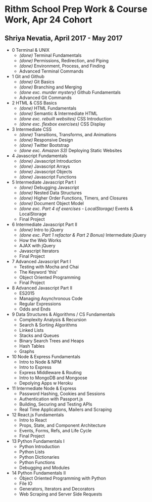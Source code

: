 # Rithm School Prep Work & Course Work, Apr 24 Cohort

## Shriya Nevatia, April 2017 - May 2017

* 0 Terminal & UNIX
    * _(done)_ Terminal Fundamentals 
    * _(done)_ Permissions, Redirection, and Piping 
    * _(done)_ Environment, Process, and Finding
    * Advanced Terminal Commands
* 1 Git and Github
    * _(done)_ Git Basics 
    * _(done)_ Branching and Merging
    * _(done exc. murder mystery)_ Github Fundamentals 
    * Advanced Git Commands
* 2 HTML & CSS Basics
    * _(done)_ HTML Fundamentals
    * _(done)_ Semantic & Intermediate HTML
    * _(done exc. rebuilt websites)_ CSS Introduction
    * _(done exc. flexbox exercises)_ CSS Display
* 3 Intermediate CSS
    * _(done)_ Transitions, Transforms, and Animations
    * _(done)_ Responsive Design
    * _(done)_ Twitter Bootstrap
    * _(done exc. Amazon S3)_ Deploying Static Websites
* 4 Javascript Fundamentals 
    * _(done)_ Javascript Introduction 
    * _(done)_ Javascript Arrays
    * _(done)_ Javascript Objects
    * _(done)_ Javascript Functions
* 5 Intermediate Javascript Part I
	* _(done)_ Debugging Javascript
	* _(done)_ Nested Data Structures
	* _(done)_ Higher Order Functions, Timers, and Closures
	* _(done)_ Document Object Model
    * _(done exc. Part 4 of exercises - LocalStorage)_ Events & LocalStorage
    * Final Project
* 6 Intermediate Javascript Part II
	* _(done)_ Intro to jQuery
	* _(done exc. Part 1 refactor & Part 2 Bonus)_ Intermediate jQuery
	* How the Web Works
	* AJAX with jQuery
	* Javascript Iterators
	* Final Project
* 7 Advanced Javascript Part I
    * Testing with Mocha and Chai
    * The Keyword 'this'
    * Object Oriented Programming
    * Final Project
* 8 Advanced Javascript Part II
    * ES2015
    * Managing Asynchronous Code
    * Regular Expressions
    * Odds and Ends
* 9 Data Structures & Algorithms / CS Fundamentals
    * Complexity Analysis & Recursion
    * Search & Sorting Algorithms
    * Linked Lists
    * Stacks and Queues
    * Binary Search Trees and Heaps
    * Hash Tables
    * Graphs
* 10 Node & Express Fundamentals
    * Intro to Node & NPM
    * Intro to Express
    * Express Middleware & Routing
    * Intro to MongoDB and Mongoose
    * Depolying Apps w Heroku
* 11 Intermediate Node & Express
    * Password Hashing, Cookies and Sessions
    * Authentication with Passport.js
    * Building, Securing and Testing APIs
    * Real Time Applications, Mailers and Scraping
* 12 React.js Fundamentals
    * Intro to React
    * Props, State, and Component Architecture
    * Events, Forms, Refs, and Life Cycle
    * Final Project
* 13 Python Fundamentals I
    * Python Introduction
    * Python Lists
    * Python Dictionaries
    * Python Functions
    * Debugging and Modules
* 14 Python Fundamentals II
    * Object Oriented Programming with Python
    * File IO
    * Generators, Iterators and Decorators
    * Web Scraping and Server Side Requests


















    











    











    











    



    
